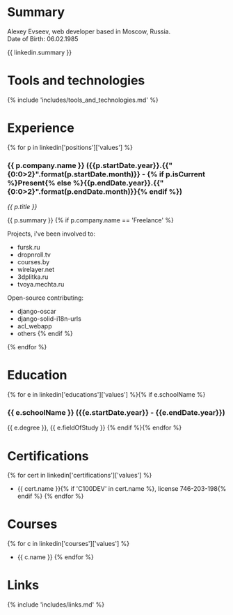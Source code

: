 Summary
=======

Alexey Evseev, web developer based in Moscow, Russia.<br/>Date of Birth: 06.02.1985

{{ linkedin.summary }}

Tools and technologies
======================

{% include 'includes/tools_and_technologies.md' %}

Experience
==========

{% for p in linkedin['positions']['values'] %}
### {{ p.company.name }} ({{p.startDate.year}}.{{"{0:0>2}".format(p.startDate.month)}} - {% if p.isCurrent %}Present{% else %}{{p.endDate.year}}.{{"{0:0>2}".format(p.endDate.month)}}{% endif %})
_{{ p.title }}_

{{ p.summary }}
{% if p.company.name == 'Freelance' %}

Projects, i've been involved to:

- fursk.ru
- dropnroll.tv
- courses.by
- wirelayer.net
- 3dplitka.ru
- tvoya.mechta.ru


Open-source contributing:

- django-oscar
- django-solid-i18n-urls
- acl_webapp
- others
{% endif %}

{% endfor %}

Education
=========

{% for e in linkedin['educations']['values'] %}{% if e.schoolName %}
### {{ e.schoolName }} ({{e.startDate.year}} - {{e.endDate.year}})

{{ e.degree }}, {{ e.fieldOfStudy }}
{% endif %}{% endfor %}

Certifications
==============

{% for cert in linkedin['certifications']['values'] %}
 - {{ cert.name }}{% if 'C100DEV' in cert.name %}, license 746-203-198{% endif %}
{% endfor %}

Courses
=======

{% for c in linkedin['courses']['values'] %}
 - {{ c.name }}
{% endfor %}

Links
=====
{% include 'includes/links.md' %}
